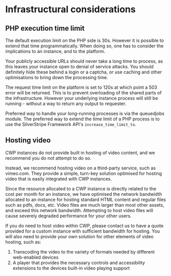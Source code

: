 <!--
title: Infrastructural considerations
pagenumber: 7
-->

# Infrastructural considerations

## PHP execution time limit

The default execution limit on the PHP side is 30s. However it is possible to extend that time programmatically. When
doing so, one has to consider the implications to an instance, and to the platform.

<div class="warning" markdown='1'>
Your publicly accessible URLs should never take a long time to process, as this leaves your instance open to denial of
service attacks. You should definitely hide these behind a login or a captcha, or use caching and other optimisations
to bring down the processing time.
</div>

The request time limit on the platform is set to 120s at which point a 503 error will be returned. This is
to prevent overloading of the shared parts of the infrastructure. However your underlying instance process will still
be running - without a way to return any output to requester.

Preferred way to handle your long-running processes is via the queuedjobs module. The preferred way to extend the time
limit of a PHP process is to use the SilverStripe Framework API's `increase_time_limit_to`.

## Hosting video

CWP instances do not provide built in hosting of video content, and we recommend you do not attempt to do so.

Instead, we recommend hosting video on a third-party service, such as vimeo.com. They provide a simple, turn-key
solution optimised for hosting video that is easily integrated with CWP instances.

Since the resource allocated to a CWP instance is directly related to the cost per month for an instance, we have
optimised the network bandwidth allocated to an instance for hosting standard HTML content and regular files such as
pdfs, docs, etc. Video files are much larger than most other assets, and exceed this network bandwidth. Attempting to
host video files will cause severely degraded performance for your other users.

If you do need to host video within CWP, please contact us to have a quote provided for a custom instance with
sufficient bandwidth for hosting. You will also need to provide your own solution for other elements of video hosting,
such as:

1. Transcoding the video to the variety of formats needed by different web-enabled devices
1. A player that provides the necessary controls and accessibility extensions to the devices built-in video playing
support
